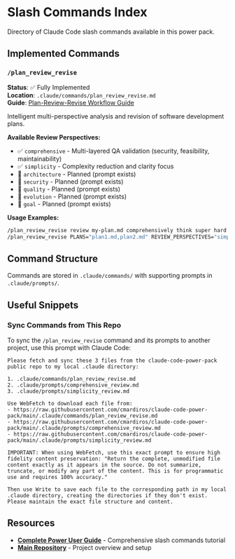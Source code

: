 # Slash Commands Index

Directory of Claude Code slash commands available in this power pack.

## Implemented Commands

### `/plan_review_revise`
**Status**: ✅ Fully Implemented  
**Location**: `.claude/commands/plan_review_revise.md`  
**Guide**: [Plan-Review-Revise Workflow Guide](plan-review-revise-workflow-guide.md)

Intelligent multi-perspective analysis and revision of software development plans.

**Available Review Perspectives:**
- ✅ `comprehensive` - Multi-layered QA validation (security, feasibility, maintainability)
- ✅ `simplicity` - Complexity reduction and clarity focus  
- 🚧 `architecture` - Planned (prompt exists)
- 🚧 `security` - Planned (prompt exists)  
- 🚧 `quality` - Planned (prompt exists)
- 🚧 `evolution` - Planned (prompt exists)
- 🚧 `goal` - Planned (prompt exists)

**Usage Examples:**
```bash
/plan_review_revise review my-plan.md comprehensively think super hard
/plan_review_revise PLANS="plan1.md,plan2.md" REVIEW_PERSPECTIVES="simplicity,comprehensive"
```

## Command Structure

Commands are stored in `.claude/commands/` with supporting prompts in `.claude/prompts/`.

## Useful Snippets

### Sync Commands from This Repo

To sync the `/plan_review_revise` command and its prompts to another project, use this prompt with Claude Code:

```
Please fetch and sync these 3 files from the claude-code-power-pack public repo to my local .claude directory:

1. .claude/commands/plan_review_revise.md
2. .claude/prompts/comprehensive_review.md  
3. .claude/prompts/simplicity_review.md

Use WebFetch to download each file from:
- https://raw.githubusercontent.com/cmardiros/claude-code-power-pack/main/.claude/commands/plan_review_revise.md
- https://raw.githubusercontent.com/cmardiros/claude-code-power-pack/main/.claude/prompts/comprehensive_review.md
- https://raw.githubusercontent.com/cmardiros/claude-code-power-pack/main/.claude/prompts/simplicity_review.md

IMPORTANT: When using WebFetch, use this exact prompt to ensure high fidelity content preservation: "Return the complete, unmodified file content exactly as it appears in the source. Do not summarize, truncate, or modify any part of the content. This is for programmatic use and requires 100% accuracy."

Then use Write to save each file to the corresponding path in my local .claude directory, creating the directories if they don't exist. Please maintain the exact file structure and content.
```

## Resources

- **[Complete Power User Guide](../slash-commands-for-power-users.md)** - Comprehensive slash commands tutorial
- **[Main Repository](../../README.md)** - Project overview and setup